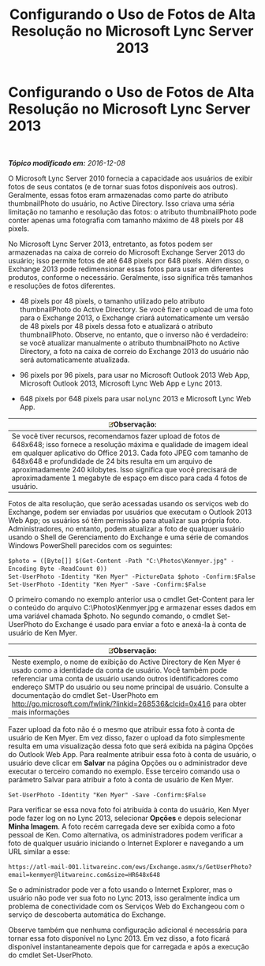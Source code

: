 ﻿---
title: Configurando o Uso de Fotos de Alta Resolução no Microsoft Lync Server 2013
TOCTitle: Configurando o Uso de Fotos de Alta Resolução no Microsoft Lync Server 2013
ms:assetid: 995da78a-dc44-45a3-908d-16fe36cfa0d9
ms:mtpsurl: https://technet.microsoft.com/pt-br/library/JJ688150(v=OCS.15)
ms:contentKeyID: 49886325
ms.date: 12/10/2016
mtps_version: v=OCS.15
ms.translationtype: HT
---

# Configurando o Uso de Fotos de Alta Resolução no Microsoft Lync Server 2013

 

_**Tópico modificado em:** 2016-12-08_

O Microsoft Lync Server 2010 fornecia a capacidade aos usuários de exibir fotos de seus contatos (e de tornar suas fotos disponíveis aos outros). Geralmente, essas fotos eram armazenadas como parte do atributo thumbnailPhoto do usuário, no Active Directory. Isso criava uma séria limitação no tamanho e resolução das fotos: o atributo thumbnailPhoto pode conter apenas uma fotografia com tamanho máximo de 48 pixels por 48 pixels.

No Microsoft Lync Server 2013, entretanto, as fotos podem ser armazenadas na caixa de correio do Microsoft Exchange Server 2013 do usuário; isso permite fotos de até 648 pixels por 648 pixels. Além disso, o Exchange 2013 pode redimensionar essas fotos para usar em diferentes produtos, conforme o necessário. Geralmente, isso significa três tamanhos e resoluções de fotos diferentes.

  - 48 pixels por 48 pixels, o tamanho utilizado pelo atributo thumbnailPhoto do Active Directory. Se você fizer o upload de uma foto para o Exchange 2013, o Exchange criará automaticamente um versão de 48 pixels por 48 pixels dessa foto e atualizará o atributo thumbnailPhoto. Observe, no entanto, que o inverso não é verdadeiro: se você atualizar manualmente o atributo thumbnailPhoto no Active Directory, a foto na caixa de correio do Exchange 2013 do usuário não será automaticamente atualizada.

  - 96 pixels por 96 pixels, para usar no Microsoft Outlook 2013 Web App, Microsoft Outlook 2013, Microsoft Lync Web App e Lync 2013.

  - 648 pixels por 648 pixels para usar noLync 2013 e Microsoft Lync Web App.

<table>
<thead>
<tr class="header">
<th><img src="images/Gg425756.note(OCS.15).gif" title="note" alt="note" />Observação:</th>
</tr>
</thead>
<tbody>
<tr class="odd">
<td>Se você tiver recursos, recomendamos fazer upload de fotos de 648x648; isso fornece a resolução máxima e qualidade de imagem ideal em qualquer aplicativo do Office 2013. Cada foto JPEG com tamanho de 648x648 e profundidade de 24 bits resulta em um arquivo de aproximadamente 240 kilobytes. Isso significa que você precisará de aproximadamente 1 megabyte de espaço em disco para cada 4 fotos de usuário.</td>
</tr>
</tbody>
</table>


Fotos de alta resolução, que serão acessadas usando os serviços web do Exchange, podem ser enviadas por usuários que executam o Outlook 2013 Web App; os usuários só têm permissão para atualizar sua própria foto. Administradores, no entanto, podem atualizar a foto de qualquer usuário usando o Shell de Gerenciamento do Exchange e uma série de comandos Windows PowerShell parecidos com os seguintes:

    $photo = ([Byte[]] $(Get-Content -Path "C:\Photos\Kenmyer.jpg" -Encoding Byte -ReadCount 0))
    Set-UserPhoto -Identity "Ken Myer" -PictureData $photo -Confirm:$False
    Set-UserPhoto -Identity "Ken Myer" -Save -Confirm:$False

O primeiro comando no exemplo anterior usa o cmdlet Get-Content para ler o conteúdo do arquivo C:\\Photos\\Kenmyer.jpg e armazenar esses dados em uma variável chamada $photo. No segundo comando, o cmdlet Set-UserPhoto do Exchange é usado para enviar a foto e anexá-la à conta de usuário de Ken Myer.

<table>
<thead>
<tr class="header">
<th><img src="images/Gg425756.note(OCS.15).gif" title="note" alt="note" />Observação:</th>
</tr>
</thead>
<tbody>
<tr class="odd">
<td>Neste exemplo, o nome de exibição do Active Directory de Ken Myer é usado como a identidade da conta de usuário. Você também pode referenciar uma conta de usuário usando outros identificadores como endereço SMTP do usuário ou seu nome principal de usuário. Consulte a documentação do cmdlet Set-UserPhoto em <a href="http://go.microsoft.com/fwlink/?linkid=268536%26clcid=0x416" class="uri">http://go.microsoft.com/fwlink/?linkid=268536&amp;clcid=0x416</a> para obter mais informações</td>
</tr>
</tbody>
</table>


Fazer upload da foto não é o mesmo que atribuir essa foto à conta de usuário de Ken Myer. Em vez disso, fazer o upload da foto simplesmente resulta em uma visualização dessa foto que será exibida na página Opções do Outlook Web App. Para realmente atribuir essa foto à conta de usuário, o usuário deve clicar em **Salvar** na página Opções ou o administrador deve executar o terceiro comando no exemplo. Esse terceiro comando usa o parâmetro Salvar para atribuir a foto à conta de usuário de Ken Myer.

    Set-UserPhoto -Identity "Ken Myer" -Save -Confirm:$False

Para verificar se essa nova foto foi atribuída à conta do usuário, Ken Myer pode fazer log on no Lync 2013, selecionar **Opções** e depois selecionar **Minha Imagem**. A foto recém carregada deve ser exibida como a foto pessoal de Ken. Como alternativa, os administradores podem verificar a foto de qualquer usuário iniciando o Internet Explorer e navegando a um URL similar a esse:

    https://atl-mail-001.litwareinc.com/ews/Exchange.asmx/s/GetUserPhoto?email=kenmyer@litwareinc.com&size=HR648x648

Se o administrador pode ver a foto usando o Internet Explorer, mas o usuário não pode ver sua foto no Lync 2013, isso geralmente indica um problema de conectividade com os Serviços Web do Exchangeou com o serviço de descoberta automática do Exchange.

Observe também que nenhuma configuração adicional é necessária para tornar essa foto disponível no Lync 2013. Em vez disso, a foto ficará disponível instantaneamente depois que for carregada e após a execução do cmdlet Set-UserPhoto.

